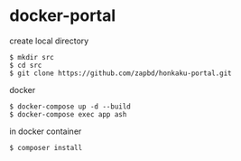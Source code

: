 # docker-portal

create local directory
```
$ mkdir src
$ cd src
$ git clone https://github.com/zapbd/honkaku-portal.git
```

docker 
```
$ docker-compose up -d --build
$ docker-compose exec app ash 
```

in docker container
```
$ composer install
```
